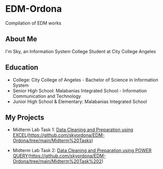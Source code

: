 # EDM-Ordona
Compilation of EDM works

## About Me
I'm Sky, an Information System College Student at City College Angeles

## Education
- College: City College of Angeles - Bachelor of Science in Information System 
- Senior High School: Malabanias Integrated School - Information Communication and Technology
- Junior High School & Elementary: Malabanias Integrated School

## My Projects
- Midterm Lab Task 1:
[Data Cleaning and Preparation using EXCEL](Midterm%20Task/README.md)(https://github.com/skyordona/EDM-Ordona/tree/main/Midterm%20Tasks)

- Midterm Lab Task 2:
[Data Cleaning and Preparation using POWER QUERY](Midterm%20Task%202/README.md)(https://github.com/skyordona/EDM-Ordona/tree/main/Midterm%20Task%202)
